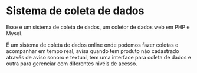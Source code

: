 # Sistema de coleta de dados

Esse é um sistema de coleta de dados, um coletor de dados web em PHP e Mysql.

É um sistema de coleta de dados online onde podemos fazer coletas e acompanhar em tempo real, avisa quando tem produto não cadastrado através de aviso sonoro e textual, tem uma interface para coleta de dados e outra para gerenciar com diferentes nivéis de acesso.

